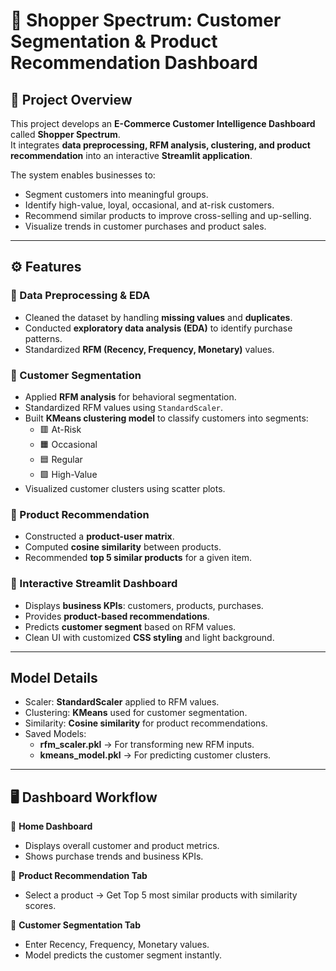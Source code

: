 # 🛒 Shopper Spectrum: Customer Segmentation & Product Recommendation Dashboard

## 📌 Project Overview
This project develops an **E-Commerce Customer Intelligence Dashboard** called **Shopper Spectrum**.  
It integrates **data preprocessing, RFM analysis, clustering, and product recommendation** into an interactive **Streamlit application**.  

The system enables businesses to:
- Segment customers into meaningful groups.
- Identify high-value, loyal, occasional, and at-risk customers.
- Recommend similar products to improve cross-selling and up-selling.
- Visualize trends in customer purchases and product sales.

---
## ⚙️ Features

### 🔹 Data Preprocessing & EDA
- Cleaned the dataset by handling **missing values** and **duplicates**.
- Conducted **exploratory data analysis (EDA)** to identify purchase patterns.
- Standardized **RFM (Recency, Frequency, Monetary)** values.

### 🔹 Customer Segmentation
- Applied **RFM analysis** for behavioral segmentation.
- Standardized RFM values using `StandardScaler`.
- Built **KMeans clustering model** to classify customers into segments:
  - 🟥 At-Risk  
  - 🟧 Occasional  
  - 🟦 Regular  
  - 🟩 High-Value  
- Visualized customer clusters using scatter plots.

### 🔹 Product Recommendation
- Constructed a **product-user matrix**.
- Computed **cosine similarity** between products.
- Recommended **top 5 similar products** for a given item.

### 🔹 Interactive Streamlit Dashboard
- Displays **business KPIs**: customers, products, purchases.
- Provides **product-based recommendations**.
- Predicts **customer segment** based on RFM values.
- Clean UI with customized **CSS styling** and light background.

---
## Model Details

- Scaler: **StandardScaler** applied to RFM values.
- Clustering: **KMeans** used for customer segmentation.
- Similarity: **Cosine similarity** for product recommendations.
- Saved Models:
  - **rfm_scaler.pkl** → For transforming new RFM inputs.
  - **kmeans_model.pkl** → For predicting customer clusters.
 
---
## 🖥️ Dashboard Workflow

🔹 **Home Dashboard**
- Displays overall customer and product metrics.
- Shows purchase trends and business KPIs.

🔹 **Product Recommendation Tab**
- Select a product → Get Top 5 most similar products with similarity scores.

🔹 **Customer Segmentation Tab**
- Enter Recency, Frequency, Monetary values.
- Model predicts the customer segment instantly.
 
  
